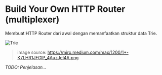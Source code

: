 # Build Your Own HTTP Router (multiplexer)

Membuat HTTP Router dari awal dengan memanfaatkan struktur data Trie.

![Trie](https://miro.medium.com/max/1200/1*-K7LHR1JFGIP_4AuzJel4A.png)

> image source: https://miro.medium.com/max/1200/1*-K7LHR1JFGIP_4AuzJel4A.png

_TODO: Penjelasan..._